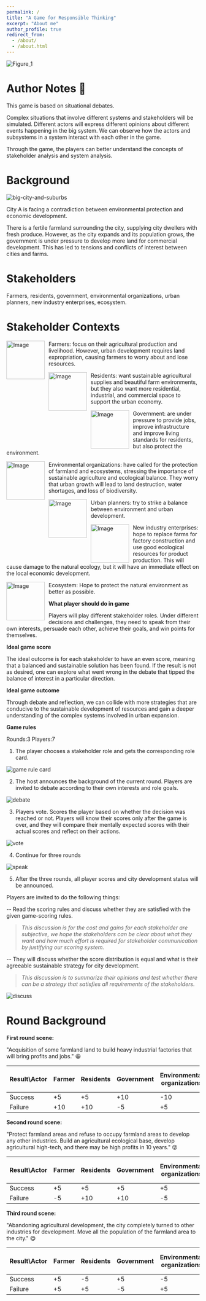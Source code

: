 ```yaml
---
permalink: /
title: "A Game for Responsible Thinking"
excerpt: "About me"
author_profile: true
redirect_from: 
  - /about/
  - /about.html
---
```




![Figure_1](/images/Figure_1.png)



Author Notes  📓
======
This game is based on situational debates.

Complex situations that involve different systems and stakeholders will be simulated. Different actors will express different opinions about different events happening in the big system. We can observe how the actors and subsystems in a system interact with each other in the game.

Through the game, the players can better understand the concepts of stakeholder analysis and system analysis.



Background
======
![big-city-and-suburbs](/images/pngtree-beautiful-big-city-and-suburbs-png-image_5933752.jpeg)

City A is facing a contradiction between environmental protection and economic development.

There is a fertile farmland surrounding the city, supplying city dwellers with fresh produce. However, as the city expands and its population grows, the government is under pressure to develop more land for commercial development. This has led to tensions and conflicts of interest between cities and farms.



Stakeholders
======

Farmers, residents, government, environmental organizations, urban planners, new industry enterprises, ecosystem.



Stakeholder Contexts
======

<div>
  <img src="/images/farmer.png" alt="Image" width="100px" style="float: left; margin-right: 10px;">
  <p>Farmers: focus on their agricultural production and livelihood. However, urban development requires land expropriation, causing farmers to worry about and lose resources.</p>
</div>


<div>
  <img src="/images/residents.jpeg" alt="Image" width="100px" style="float: left; margin-right: 10px;">
  <p>Residents: want sustainable agricultural supplies and beautiful farm environments, but they also want more residential, industrial, and commercial space to support the urban economy.</p>
</div>

<div>
  <img src="/images/govern.png" alt="Image" width="100px" style="float: left; margin-right: 10px;">
  <p>Government: are under pressure to provide jobs, improve infrastructure and improve living standards for residents, but also protect the environment.</p>
</div>

<div>
  <img src="/images/environ_group.jpeg" alt="Image" width="100px" style="float: left; margin-right: 10px;">
  <p>Environmental organizations: have called for the protection of farmland and ecosystems, stressing the importance of sustainable agriculture and ecological balance. They worry that urban growth will lead to land destruction, water shortages, and loss of biodiversity.</p>
</div>

<div>
  <img src="/images/urbanPlanner.jpeg" alt="Image" width="100px" style="float: left; margin-right: 10px;">
  <p>Urban planners: try to strike a balance between environment and urban development.</p>
</div>


<div>
  <img src="/images/factory.png" alt="Image" width="100px" style="float: left; margin-right: 10px;">
  <p>New industry enterprises: hope to replace farms for factory construction and use good ecological resources for product production. This will cause damage to the natural ecology, but it will have an immediate effect on the local economic development.</p>
</div>

<div>
  <img src="/images/ecosystem.png" alt="Image" width="100px" style="float: left; margin-right: 10px;">
  <p>Ecosystem: Hope to protect the natural environment as better as possible.</p>
</div>


**What player should do in game**


Players will play different stakeholder roles. Under different decisions and challenges, they need to speak from their own interests, persuade each other, achieve their goals, and win points for themselves. 


**Ideal game score**


The ideal outcome is for each stakeholder to have an even score, meaning that a balanced and sustainable solution has been found. If the result is not as desired, one can explore what went wrong in the debate that tipped the balance of interest in a particular direction.


**Ideal game outcome**


Through debate and reflection, we can collide with more strategies that are conducive to the sustainable development of resources and gain a deeper understanding of the complex systems involved in urban expansion.


**Game rules**

Rounds:3 Players:7

1. The player chooses a stakeholder role and gets the corresponding role card.

![game rule card](/images/game%20rule%20card.jpg)

2. The host announces the background of the current round. Players are invited to debate according to their own interests and role goals. 

![debate](/images/debate.png)

3. Players vote. Scores the player based on whether the decision was reached or not. Players will know their scores only after the game is over, and they will compare their mentally expected scores with their actual scores and reflect on their actions.

![vote](/images/vote.png)

4. Continue for three rounds

![speak](/images/spaek.jpeg)

5. After the three rounds, all player scores and city development status will be announced.


Players are invited to do the following things:

  --	 Read the scoring rules and discuss whether they are satisfied with the given game-scoring rules.
  
  >*This discussion is for the cost and gains for each stakeholder are subjective, we hope the stakeholders can be clear about what they want and how much effort is required for stakeholder communication by justifying our scoring system.*
  
    	 
       
  --	 They will discuss whether the score distribution is equal and what is their agreeable sustainable strategy for city development.
    
  >*This discussion is to summarize their opinions and test whether there can be a strategy that satisfies all requirements of the stakeholders.*
    
![discuss](/images/discuss.jpeg)
    


Round Background
======

**First round scene:**

"Acquisition of some farmland land to build heavy industrial factories that will bring profits and jobs." 😀


| Result\Actor  | Farmer | Residents  | Government | Environmental organizations  | Urban planners | New industry enterprises | Ecosystem |
| ------------- | ------------- | ------------- | ------------- | ------------- | ------------- | ------------- | ------------- |
| Success  | +5  | +5  | +10  | -10  | -5  | +10  | -10  |
| Failure  | +10  | +10  | -5  | +5  | +5  | -10  | +10  |


**Second round scene:**

"Protect farmland areas and refuse to occupy farmland areas to develop any other industries. Build an agricultural ecological base, develop agricultural high-tech, and there may be high profits in 10 years." 😜

| Result\Actor  | Farmer | Residents  | Government | Environmental organizations  | Urban planners | New industry enterprises | Ecosystem |
| ------------- | ------------- | ------------- | ------------- | ------------- | ------------- | ------------- | ------------- |
| Success  | +5  | +5  | +5  | +5  | +5  | -10  | +10  |
| Failure  | -5  | +10  | +10  | -5  | +5  | +10  | -5  |

**Third round scene:**

"Abandoning agricultural development, the city completely turned to other industries for development. Move all the population of the farmland area to the city." 😋

| Result\Actor  | Farmer | Residents  | Government | Environmental organizations  | Urban planners | New industry enterprises | Ecosystem |
| ------------- | ------------- | ------------- | ------------- | ------------- | ------------- | ------------- | ------------- |
| Success  | +5  | -5  | +5  | -5  | +5  | +10  | +10  |
| Failure  | +5  | +5  | -5  | +5  | +0  | -10  | +10  |

